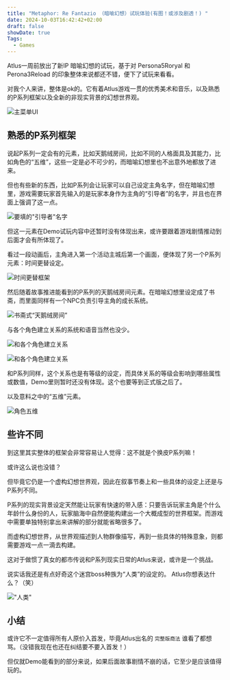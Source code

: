 ```yaml
---
title: "Metaphor: Re Fantazio （暗喻幻想）试玩体验(有图！或涉及剧透！) "
date: 2024-10-03T16:42:42+02:00
draft: false
showDate: true
Tags:
  - Games
---
```

Atlus一周前放出了新IP 暗喻幻想的试玩，基于对 Persona5Roryal 和 Perona3Reload 的印象整体来说都还不错，便下了试玩来看看。

对我个人来讲，整体是ok的。它有着Atlus游戏一贯的优秀美术和音乐，以及熟悉的P系列框架以及全新的非现实背景的幻想世界观。

![主菜单UI](IMG_0029.PNG)


## 熟悉的P系列框架

说起P系列一定会有的元素，比如天鹅绒房间，比如不同的人格面具及其能力，比如角色的“五维”，这些一定是必不可少的，而暗喻幻想里也不出意外地都放了进来。

但也有些新的东西，比如P系列会让玩家可以自己设定主角名字，但在暗喻幻想里，游戏需要玩家首先输入的是玩家本身作为主角的“引导者”的名字，并且也在界面上强调了这一点。

![要填的"引导者"名字](/img/IMG_0023.PNG)

但这一元素在Demo试玩内容中还暂时没有体现出来，或许要跟着游戏剧情推动到后面才会有所体现了。

看过一段动画后，主角进入第一个活动主城后第一个画面，便体现了另一个P系列元素：时间更替设定。

![时间更替框架](/img/IMG_0024.PNG)

然后随着故事推进能看到的P系列的天鹅绒房间元素。在暗喻幻想里设定成了书斋，而里面同样有一个NPC负责引导主角的成长系统。

![书斋式“天鹅绒房间”](/img/IMG_0026.PNG)

与各个角色建立关系的系统和语音当然也没少。

![和各个角色建立关系](/img/IMG_0028.PNG)

![和各个角色建立关系](/img/IMG_0027.PNG)

和P系列同样，这个关系也是有等级的设定，而具体关系的等级会影响到哪些属性或数值，Demo里则暂时还没有体现。这个也要等到正式版之后了。

以及意料之中的“五维”元素。

![角色五维](/img/IMG_0030.PNG)

## 些许不同

到这里其实整体的框架会非常容易让人觉得：这不就是个换皮P系列嘛！

或许这么说也没错？

但毕竟它仍是一个虚构幻想世界观，因此在叙事节奏上和一些具体的设定上还是与P系列不同。

P系列的现实背景设定天然能让玩家有快速的带入感：只要告诉玩家主角是个什么年龄什么身份的人，玩家脑海中自然便能构建出一个大概成型的世界框架。而游戏中需要单独特别拿出来讲解的部分就能省略很多了。

而虚构幻想世界，从世界观描述到人物群像描写，再到一些具体的特殊意象，则都需要游戏一点一滴去构建。

这对于做惯了真女的都市传说和P系列现实日常的Atlus来说，或许是一个挑战。

说实话我还是有点好奇这个迷宫boss种族为“人类”的设定的。
Atlus你想表达什么？（笑）

!["人类"](/img/IMG_0025.PNG)

## 小结

或许它不一定值得所有人原价入首发，毕竟Atlus出名的 `完整版商法` 谁看了都想骂。（没错我现在也还在纠结要不要入首发！）

但仅就Demo能看到的部分来说，如果后面故事剧情不崩的话，它至少是应该值得玩的。

